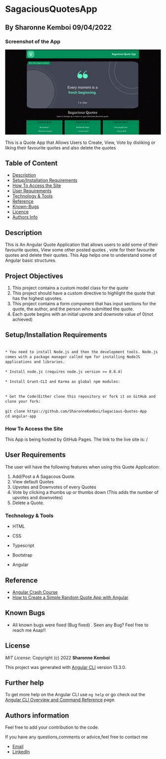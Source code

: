 # SagaciousQuotesApp

## By Sharonne Kemboi  09/04/2022

### Screenshot of the App
<img src="https://github.com/SharonneKemboi/Sagacious-Quotes-App/blob/master/src/assets/Screenshot%20from%202022-04-09%2022-37-02.png">

<p>This is a Quote App that Allows Users to Create, View, Vote by disliking or liking their favourite quotes and also delete the quotes</p>


## Table of Content

+ [Description](#description)
+ [Setup/Installation Requirements](#setup/installationrequirements)
+ [How To Access the Site](#howtoaccessthesite)
+ [User Requirements](#userrequirments)
+ [Technology & Tools](#technology&tools)
+ [Reference](#reference)
+ [Known-Bugs](#knownbugs)
+ [Licence](#licence)
+ [Authors Info](#authors-info)

## Description

This is An Angular Quote Application that allows users to add some of their favourite quotes, View some other posted quotes , vote for their favourite quotes and delete their quotes. This App helps one to understand some of Angular basic structures.

## Project Objectives

1. This project contains a custom model class for the quote
2. This project should have a custom directive to highlight the quote that has the highest upvotes. 
3. This project contains a form component that has input sections for the quote, the author, and the   person who submitted the quote.
4. Each quote begins with an initial upvote and downvote value of 0(not achieved)


## Setup/Installation Requirements

```
 
* You need to install Node.js and then the development tools. Node.js comes with a package manager called npm for installing NodeJS applications and libraries.

* Install node.js (requires node.js version >= 0.8.4)

* Install Grunt-CLI and Karma as global npm modules:


* Get the Code(Either clone this repository or fork it on GitHub and clone your fork:

git clone https://github.com/SharonneKemboi/Sagacious-Quotes-App
cd angular-app

```



### How To Access the Site
This App is being hosted by GitHub Pages. The link to the live site is: /


## **User Requirements**
The user will have the following features when using this Quote Application:

1. Add/Post a A Sagacous Quote.
2. View default Quotes
3. Upvotes and Downvotes of every Quotes
4. Vote by clicking a thumbs up or thumbs down (This adds the number of upvotes and downvotes)
3. Delete a Quote.


### Technology & Tools
* HTML 

* CSS 

* Typescript 

* Bootstrap

* Angular

## Reference
* [Angular Crash Course](https://www.youtube.com/watch?v=3dHNOWTI7H8)
* [How to Create a Simple Random Quote App with Angular](https://dev.to/corscheid/how-to-create-a-simple-random-quote-app-with-angular-58g0)


## Known Bugs
* All known bugs were fixed (Bug fixed) . Seen any Bug? Feel free to reach me Asap!!

## License
 *MIT License:*
 Copyright (c) 2022 **Sharonne Kemboi**


This project was generated with [Angular CLI](https://angular.io/cli) version 13.3.0.


## Further help

To get more help on the Angular CLI use `ng help` or go check out the [Angular CLI Overview and Command Reference](https://angular.io/cli) page.

## Authors information
Feel free to add your contribution to the code.

If you have any questions,comments or advice,feel free to contact me

* [Email](sharonnekay23@gmail.com)
* [LinkedIn](https://www.linkedin.com/in/sharonne-vanessa-kemboi-a118bb135)


